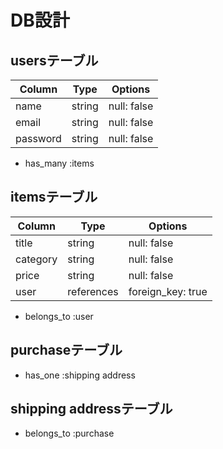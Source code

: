 # DB設計

## usersテーブル

| Column   | Type       | Options           |
|----------|------------|-------------------|
| name     | string     | null: false       |
| email    | string     | null: false       |
| password | string     | null: false       |

* has_many :items

## itemsテーブル

| Column   | Type       | Options           |
|----------|------------|-------------------|
| title    | string     | null: false       |
| category | string     | null: false       |
| price    | string     | null: false       |
| user     | references | foreign_key: true |

- belongs_to :user

## purchaseテーブル

* has_one :shipping address

## shipping addressテーブル

- belongs_to :purchase
